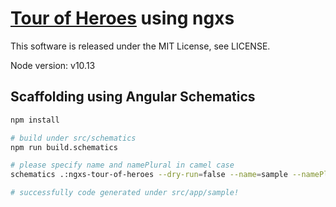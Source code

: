 # [Tour of Heroes](https://angular.jp/tutorial) using ngxs
This software is released under the MIT License, see LICENSE.

Node version: v10.13 

## Scaffolding using Angular Schematics
```bash
npm install

# build under src/schematics
npm run build.schematics

# please specify name and namePlural in camel case
schematics .:ngxs-tour-of-heroes --dry-run=false --name=sample --namePlural=samples --japaneseName=サンプル --path=src/app/

# successfully code generated under src/app/sample!
```